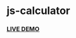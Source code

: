 # js-calculator

<h3><a href="https://jonnathanriquelmo.github.io/js-calculator/"><strong>LIVE DEMO</strong></a></h3>
